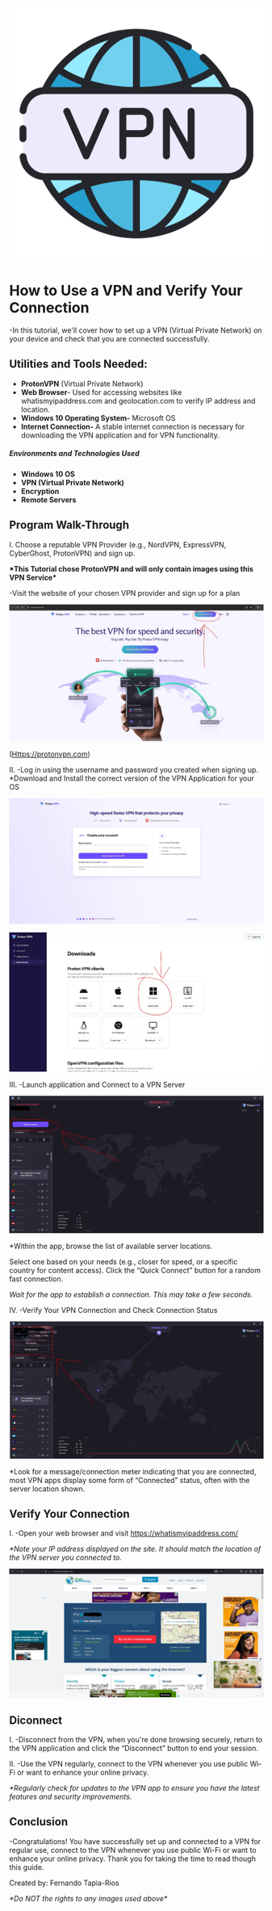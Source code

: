 <p align="center">
<img src="vpn.png"
</p>

<h1>How to Use a VPN and Verify Your Connection</h1>
-In this tutorial, we'll cover how to set up a VPN (Virtual Private Network) on your device and check that you are connected successfully.<br />

<h2>Utilities and Tools Needed:</h5>

-   **ProtonVPN** (Virtual Private Network)
-   **Web Browser**- Used for accessing websites like whatismyipaddress.com and geolocation.com to verify IP address and location.
-   **Windows 10 Operating System-** Microsoft OS
-   **Internet Connection-** A stable internet connection is necessary for downloading the VPN application and for VPN functionality.

<h5>Environments and Technologies Used</h2>

-   **Windows 10 OS**
-   **VPN (Virtual Private Network)**
-   **Encryption**
-   **Remote Servers**

<h2>Program Walk-Through</h2>
I. Choose a reputable VPN Provider (e.g., NordVPN, ExpressVPN, CyberGhost, ProtonVPN) and sign up.

**\*This Tutorial chose ProtonVPN and will only contain images using this VPN Service\***

\-Visit the website of your chosen VPN provider and sign up for a plan

![](vpn1.JPG)

([Https://protonvpn.com](https://protonvpn.com/))

II. -Log in using the username and password you created when signing up. \*Download and Install the correct version of the VPN Application for your OS


![](vpn2.JPG)


![](vpn4.JPG)

III. -Launch application and Connect to a VPN Server

![](vpn5.JPG)

\*Within the app, browse the list of available server locations.

Select one based on your needs (e.g., closer for speed, or a specific country for content access). Click the “Quick Connect” button for a random fast connection.

*Wait for the app to establish a connection. This may take a few seconds.*

IV. -Verify Your VPN Connection and Check Connection Status

![](vpn6.JPG)

\*Look for a message/connection meter indicating that you are connected, most VPN apps display some form of “Connected” status, often with the server location shown.

<h2>Verify Your Connection</h2>

I. -Open your web browser and visit https://whatismyipaddress.com/

*\*Note your IP address displayed on the site. It should match the location of the VPN server you connected to.*

![](vpn7.JPG)

<h2>Diconnect</h2>

I. -Disconnect from the VPN, when you're done browsing securely, return to the VPN application and click the “Disconnect” button to end your session.

II. -Use the VPN regularly, connect to the VPN whenever you use public Wi-Fi or want to enhance your online privacy.

*\*Regularly check for updates to the VPN app to ensure you have the latest features and security improvements.*

<h2>Conclusion</h2>

\-Congratulations! You have successfully set up and connected to a VPN for regular use, connect to the VPN whenever you use public Wi-Fi or want to enhance your online privacy. Thank you for taking the time to read though this guide.

Created by: Fernando Tapia-Rios

*\*Do NOT the rights to any images used above\**
